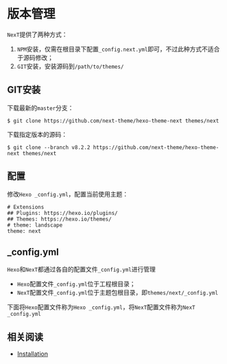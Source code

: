 
# 版本管理

`NexT`提供了两种方式：

1. `NPM`安装，仅需在根目录下配置`_config.next.yml`即可，不过此种方式不适合于源码修改；
2. `GIT`安装，安装源码到`/path/to/themes/`

## GIT安装

下载最新的`master`分支：

```
$ git clone https://github.com/next-theme/hexo-theme-next themes/next
```

下载指定版本的源码：

```
$ git clone --branch v8.2.2 https://github.com/next-theme/hexo-theme-next themes/next
```

## 配置

修改`Hexo _config.yml`，配置当前使用主题：

```
# Extensions
## Plugins: https://hexo.io/plugins/
## Themes: https://hexo.io/themes/
# theme: landscape
theme: next
```

## _config.yml

`Hexo`和`NexT`都通过各自的配置文件`_config.yml`进行管理

* `Hexo`配置文件`_config.yml`位于工程根目录；
* `NexT`配置文件`_config.yml`位于主题包根目录，即`themes/next/_config.yml`

下面将`Hexo`配置文件称为`Hexo _config.yml`，将`NexT`配置文件称为`NexT _config.yml`

## 相关阅读

* [Installation](https://theme-next.js.org/docs/getting-started/installation.html)
